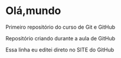# Olá,mundo
 Primeiro repositório do curso de Git e GitHub

Repositório criando durante a aula de GitHub 

Essa linha eu editei direto no SITE do GitHub
